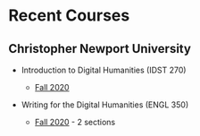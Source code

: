 # Recent Courses

## Christopher Newport University

* Introduction to Digital Humanities (IDST 270)
  * [Fall 2020](https://deanna-stover.github.io/courses-trial/2020/idst270fall2020)
  
* Writing for the Digital Humanities (ENGL 350)
  * [Fall 2020](https://deanna-stover.github.io/courses-trial/2020/engl350fall2020) - 2 sections 
